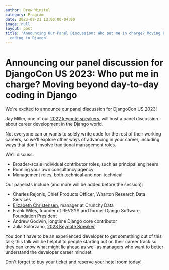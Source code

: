 ```yaml
---
author: Drew Winstel
category: Program
date: 2023-09-21 12:00:00-04:00
image: null
layout: post
title: 'Announcing Our Panel Discussion: Who put me in charge? Moving beyond day-to-day
  coding in Django'
---
```


# Announcing our panel discussion for DjangoCon US 2023: Who put me in charge? Moving beyond day-to-day coding in Django

We're excited to announce our panel discussion for DjangoCon US 2023!

Jay Miller, one of our [2022 keynote speakers](https://2022.djangocon.us/talks/keynote-come-on-in-waters-fine), will host a panel discussion about career development in the Django world.

Not everyone can or wants to solely write code for the rest of their working careers, so we'll explore other ways of advancing in your career, including ways that don't involve traditional management roles.

We'll discuss:

-   Broader-scale individual contributor roles, such as principal engineers
-   Running your own consultancy agency
-   Management roles, both technical and non-technical

Our panelists include (and more will be added before the session):

-   Charles Rejonis, Chief Products Officer, Wharton Research Data Services
-   [Elizabeth Christensen](/talks/postgres-performance-from-slow-to-pro/), manager at Crunchy Data
-   Frank Wiles, founder of REVSYS and former Django Software Foundation President
-   Andrew Godwin, longtime Django core contributor
-   Julia Solórzano, [2023 Keynote Speaker](/news/julia-solorzano/)

You don't have to be an experienced developer to get something out of this talk; this talk will be helpful to people starting out on their career track so they can know what might lie ahead as well as managers who want to better understand the developer career mindset.

Don't forget to [buy your ticket]({{site.ticket_link}}) and [reserve your hotel room](/venue/) today!
